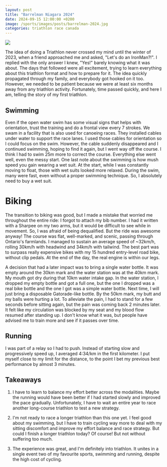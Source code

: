 ```yaml
---
layout: post
title: "Barrelman Niagara 2024"
date: 2024-09-15 12:00:00 +0200
image: /sports/images/posts/barrelman-2024.jpg
categories: triathlon race canada
---
```


![](/sports/images/posts/barrelman-2024.jpg)

The idea of doing a Triathlon never crossed my mind until the winter of 2023, when a friend approached me and asked, "Let's do an IronMan?!". I replied with the only answer I knew, "Yes!" barely knowing what it was about. The days that followed were all excitement, trying to learn everything about this triathlon format and how to prepare for it. The idea quickly propagated through my family, and everybody got hooked on it too. However, we needed to be patient because we were at least six months away from any triathlon activity. Fortunately, time passed quickly, and here I am, telling the story of my first triathlon.

<!-- more -->

## Swimming

Even if the open water swim has some visual signs that helps with orientation, trust the training and do a frontal view every 7 strokes. We swam in a facility that is also used for canoeing races. They installed cables under water to support the race lanes. I used those cables for orientation so I could focus on the swim. However, the cable suddenly disappeared and I continued swimming, hoping to find it again, but I went way off the course. I think I had to swim 25m more to correct the course. Everything else went well, even the messy start. One last note about the swimming is how mush speed you gain wearing a wet suit. At the start, while I was constantly moving to float, those with wet suits looked more relaxed. During the swim, many were fast, even without a proper swimming technique. So, I absolutely need to buy a wet suit.

# Biking

The transition to biking was good, but I made a mistake that worried me throughout the entire ride: I forgot to attach my bib number. I had it written with a Sharpee on my two arms, but it would be difficult to see while in movement. So, I was afraid of being dequalified. But the ride was awesome anyway! The course was flat, well-marked, and scenic, passing through Ontario's farmlands. I managed to sustain an average speed of ~32km/h, rolling 30km/h with headwind and 34km/h with tailwind. The best part was to surpass really expensive bikes with my 15 hundred entry-level road bike, without clip pedals. At the end of the day, the real engine is within our legs.

A decision that had a later impact was to bring a single water bottle. It was empty around the 30km mark and the water station was at the 40km mark. My mouth got dry during that 10km water intake gap. In the water station, I dropped my empty bottle and got a full one, but the one I dropped was a real bike bottle and the one I got was a simple water bottle. Next time, I will just bring a disposable Gatorade-like bottle. By the 50km mark, my butt and my balls were hurting a lot. To alleviate the pain, I had to stand for a few seconds before sitting again, but the pain was coming back 2 minutes later. It felt like my circulation was blocked by my seat and my blood flow resumed after standing up. I don't know what it was, but people have advised me to train more and see if it passes over time.

## Running

I was part of a relay so I had to push. Instead of starting slow and progressively speed up, I averaged 4:34/km in the first kilometer. I put myself close to my limit for the distance, to the point I bet my previous best performance by almost 3 minutes.

## Takeaways

1. I have to learn to balance my effort better across the modalities. Maybe the running would have been better if I had started slowly and improved the pace gradually. Unfortunately, I have to wait an entire year to race another long-course triathlon to test a new strategy.

2. I'm not ready to race a longer triathlon than this one yet. I feel good about my swimming, but I have to train cycling way more to deal with my sitting discomfort and improve my effort balance and race strategy. But could I finish a longer triathlon today? Of course! But not without suffering too much.

3. The experience was great, and I'm definitely into triathlon. It unites in a single event two of my favourite sports, swimming and running, despite the high cost of cycling.
